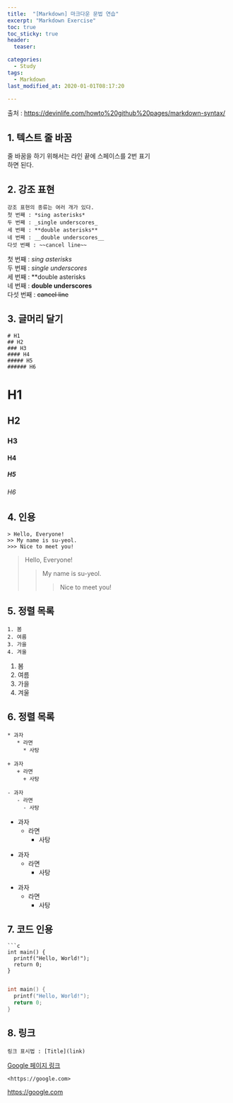 ```yaml
---
title:  "[Markdown] 마크다운 문법 연습"
excerpt: "Markdown Exercise"
toc: true
toc_sticky: true
header:
  teaser: 

categories:
  - Study
tags:
  - Markdown
last_modified_at: 2020-01-01T08:17:20

---
```


출처 : <https://devinlife.com/howto%20github%20pages/markdown-syntax/>  
  
## 1. 텍스트 줄 바꿈
 
 줄 바꿈을 하기 위해서는 라인 끝에 스페이스를 2번 표기  
 하면 된다.  

## 2. 강조 표현
 
 ```
강조 표현의 종류는 여러 개가 있다.  
 첫 번째 : *sing asterisks*  
 두 번째 : _single underscores_  
 세 번째 : **double asterisks**  
 네 번째 : __double underscores__  
 다섯 번째 : ~~cancel line~~  
 ```
 첫 번째 : *sing asterisks*  
 두 번째 : _single underscores_  
 세 번째 : **double asterisks  
 네 번째 : __double underscores__  
 다섯 번째 : ~~cancel line~~  

## 3. 글머리 달기
 
 ```
 # H1  
 ## H2  
 ### H3  
 #### H4  
 ##### H5  
 ###### H6  
 ```
# H1  
## H2  
### H3  
#### H4  
##### H5  
###### H6 

## 4. 인용
 
 ```
 > Hello, Everyone!
 >> My name is su-yeol.
 >>> Nice to meet you!

 ```
 > Hello, Everyone!
 >> My name is su-yeol.
 >>> Nice to meet you!

## 5. 정렬 목록

 ```
 1. 봄
 2. 여름
 3. 가을
 4. 겨울

 ```
 1. 봄
 2. 여름
 3. 가을
 4. 겨울

## 6. 정렬 목록
 
 ```
 * 과자
    * 라면
      * 사탕

 + 과자
    + 라면
      + 사탕

 - 과자
    - 라면
      - 사탕
 ```
 * 과자
    * 라면
      * 사탕

 + 과자
    + 라면
      + 사탕

 - 과자
    - 라면
      - 사탕

## 7. 코드 인용
 
 ```
 ```c
 int main() {
   printf("Hello, World!");
   return 0;
 }
 ```
 ```
 ```

 ```c
 int main() {
   printf("Hello, World!");
   return 0;
 }
 ```

## 8. 링크

```
링크 표시법 : [Title](link)
```

[Google 페이지 링크](https://google.com)

```
<https://google.com>
```

<https://google.com>
